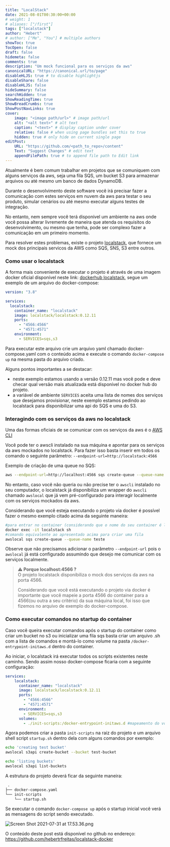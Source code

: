 ```yaml
---
title: "LocalStack"
date: 2021-08-01T00:30:00+00:00
# weight: 1
# aliases: ["/first"]
tags: ["localstack"]
author: "Hebert"
# author: ["Me", "You"] # multiple authors
showToc: true
TocOpen: false
draft: false
hidemeta: false
comments: true
description: "Um mock funcional para os serviços da aws"
canonicalURL: "https://canonical.url/to/page"
disableHLJS: true # to disable highlightjs
disableShare: false
disableHLJS: false
hideSummary: false
searchHidden: true
ShowReadingTime: true
ShowBreadCrumbs: true
ShowPostNavLinks: true
cover:
    image: "<image path/url>" # image path/url
    alt: "<alt text>" # alt text
    caption: "<text>" # display caption under cover
    relative: false # when using page bundles set this to true
    hidden: true # only hide on current single page
editPost:
    URL: "https://github.com/<path_to_repo>/content"
    Text: "Suggest Changes" # edit text
    appendFilePath: true # to append file path to Edit link
---
```





Atualmente é bem comum trabalhar em projetos que se comuniquem com alguns serviços da aws, seja uma fila SQS, um bucket S3 para armazenar arquivos ou até mesmo um banco de dados DynamoDB.

Durante o desenvolvimento deste software você irá precisar fazer a comunicação com estes serviços em nuvem da aws para testar o seu produto, simular cenários ou até mesmo executar alguns testes de integração.

No entanto, nem sempre você terá disponível um ambiente na aws onde você possa alterar livremente de maneira que atenda os requisitos do desenvolvimento, ou mesmo que tenha, pode ser complexo fazer a comunicação em um primeiro momento. 

Para resolver estes problemas, existe o projeto [localstack](https://github.com/localstack/localstack), que fornece um mock dos principais servicos da AWS como SQS, SNS, S3 entre outros.

  
### Como usar o localstack

A forma mais conveniente de executar o projeto é através de uma imagem docker oficial disponível neste link:  [dockerhub localstack](https://hub.docker.com/r/localstack/localstack), segue um exemplo de um arquivo do docker-compose:

```yaml
version: "3.8"

services:
  localstack:
    container_name: "localstack"
    image: localstack/localstack:0.12.11
    ports:
      - "4566:4566"
      - "4571:4571"
    environment:
      - SERVICES=sqs,s3

```

Para executar este arquivo crie um arquivo yaml chamado docker-compose.yaml com o conteúdo acima e execute o comando `docker-compose up` na mesma pasta do arquivo criado. 

Alguns pontos importantes a se destacar:

 - neste exemplo estamos usando a versão 0.12.11 mas você pode e deve checar qual versão mais atualizada está disponível no docker hub do projeto.
 - a variável de ambiente `SERVICES` aceita uma lista de nomes dos serviços que desejamos provisionar, neste exemplo estamos pedindo ao localstack para disponibilizar uma api do SQS e uma do S3.


### Interagindo com os serviços da aws no localstack

Uma das formas oficiais de se comunicar com os serviços da aws é o [AWS CLI](https://hub.docker.com/r/localstack/localstack)

Você pode ter o awscli instalado na sua máquina e apontar para os serviços da aws mockados no localstack.
Para fazer isso basta inserir em todos os comando o seguinte parâmetro: `--endpoint-url=http://localstack:4566`

Exemplo de criação de uma queue no SQS: 

```sh
aws --endpoint-url=http://localhost:4566 sqs create-queue --queue-name teste
```

No entanto, caso você não queria ou não precise ter o `awscli` instalado no seu computador, o localstack já disponibiliza um wrapper do `awscli` chamado `awslocal` que já vem pré-configurado para interagir localmente com os serviços mockados da aws.

Considerando que você esteja executando o projeto via docker é possível fazer o mesmo exemplo citado acima da seguinte maneira:

```sh
#para entrar no container (considerando que o nome do seu container é localstack)
docker exec -it localstack sh
#comando equivalente ao apresentado acima para criar uma fila 
awslocal sqs create-queue --queue-name teste 
```

Observe que não precisamos adicionar o parâmetro `--endpoint-url` pois o `awslocal` já está configurado assumindo que desejo me comunicar com os serviços localmente.


> **⚠ Porque localhost:4566 ?**  
> O projeto localstack disponibiliza o mock dos serviços da aws na porta 4566.
>
> Considerando que você está executando o projeto via docker é importante que você mapeie a porta 4566 do container para a 4566(ou outra a seu critério) da sua máquina local, foi isso que fizemos no arquivo de exemplo do docker-compose.


### Como executar comandos no startup do container

Caso você queira executar comandos após o startup do container como criar um bucket no s3 ou inicializar uma fila sqs basta criar um arquivo .sh com a lista de comandos e montá-lo como volume na pasta `/docker-entrypoint-initaws.d` dentro do container.

Ao iniciar, o localstack irá executar todos os scripts existentes neste caminho.
Sendo assim nosso docker-compose ficaria com a seguinte configuração:

```yaml
services:
    localstack:
      container_name: "localstack"
      image: localstack/localstack:0.12.11
      ports:
        - "4566:4566"
        - "4571:4571"
      environment:
        - SERVICES=sqs,s3
      volumes: 
        - ./init-scripts:/docker-entrypoint-initaws.d #mapeamento do volume
```

Agora podemos criar a pasta `init-scripts` na raiz do projeto e um arquivo shell script `startup.sh` dentro dela com alguns comandos por exemplo:

```sh
echo 'creating test bucket'
awslocal s3api create-bucket --bucket test-bucket

echo 'listing buckets'
awslocal s3api list-buckets
```
A estrutura do projeto deverá ficar da seguinte maneira:

```txt
 .
├── docker-compose.yaml
└── init-scripts
    └── startup.sh
```
Se executar o comando `docker-compose up` após o startup inicial você verá as mensagens do script sendo executado.

![Screen Shot 2021-07-31 at 17.53.36.png](https://cdn.hashnode.com/res/hashnode/image/upload/v1627764858619/9HfzKFprK.png)


O conteúdo deste post está disponível no github no endereço: https://github.com/hebertrfreitas/localstack-docker
